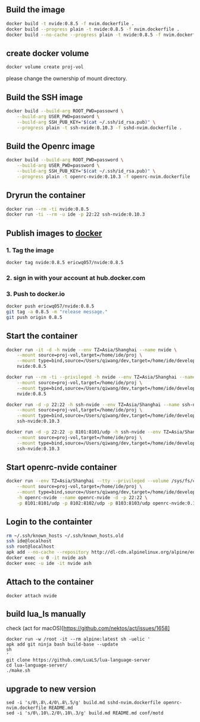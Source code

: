 ## Build the image

```sh
docker build -t nvide:0.8.5 -f nvim.dockerfile .
docker build --progress plain -t nvide:0.8.5 -f nvim.dockerfile .
docker build --no-cache --progress plain -t nvide:0.8.5 -f nvim.dockerfile .
```

## create docker volume

```sh
docker volume create proj-vol
```

please change the ownership of mount directory.

## Build the SSH image

```sh
docker build --build-arg ROOT_PWD=passowrd \
    --build-arg USER_PWD=password \
	--build-arg SSH_PUB_KEY="$(cat ~/.ssh/id_rsa.pub)" \
	--progress plain -t ssh-nvide:0.10.3 -f sshd-nvim.dockerfile .
```
## Build the Openrc image

```sh
docker build --build-arg ROOT_PWD=password \
	--build-arg USER_PWD=password \
	--build-arg SSH_PUB_KEY="$(cat ~/.ssh/id_rsa.pub)" \
	--progress plain -t openrc-nvide:0.10.3 -f openrc-nvim.dockerfile .
```
## Dryrun the container

```sh
docker run --rm -ti nvide:0.8.5
docker run -ti --rm -u ide -p 22:22 ssh-nvide:0.10.3
```

## Publish images to [docker](hub.docker.com)

### 1. Tag the image

```sh
docker tag nvide:0.8.5 ericwq057/nvide:0.8.5
```

### 2. sign in with your account at hub.docker.com

### 3. Push to docker.io

```sh
docker push ericwq057/nvide:0.8.5
git tag -a 0.8.5 -m "release message."
git push origin 0.8.5
```

## Start the container

```sh
docker run -it -d -h nvide --env TZ=Asia/Shanghai --name nvide \
    --mount source=proj-vol,target=/home/ide/proj \
    --mount type=bind,source=/Users/qiwang/dev,target=/home/ide/develop \
    nvide:0.8.5

docker run --rm -ti --privileged -h nvide --env TZ=Asia/Shanghai --name nvide \
    --mount source=proj-vol,target=/home/ide/proj \
    --mount type=bind,source=/Users/qiwang/dev,target=/home/ide/develop \
    nvide:0.8.5

docker run -d -p 22:22 -h ssh-nvide --env TZ=Asia/Shanghai --name ssh-nvide \
    --mount source=proj-vol,target=/home/ide/proj \
    --mount type=bind,source=/Users/qiwang/dev,target=/home/ide/develop \
    ssh-nvide:0.10.3

docker run -d -p 22:22 -p 8101:8101/udp -h ssh-nvide --env TZ=Asia/Shanghai --name ssh-nvide \
    --mount source=proj-vol,target=/home/ide/proj \
    --mount type=bind,source=/Users/qiwang/dev,target=/home/ide/develop \
    ssh-nvide:0.10.3
```

## Start openrc-nvide container

```sh
docker run --env TZ=Asia/Shanghai --tty --privileged --volume /sys/fs/cgroup:/sys/fs/cgroup:rw \
    --mount source=proj-vol,target=/home/ide/proj \
    --mount type=bind,source=/Users/qiwang/dev,target=/home/ide/develop \
    -h openrc-nvide --name openrc-nvide -d -p 22:22 \
    -p 8101:8101/udp -p 8102:8102/udp -p 8103:8103/udp openrc-nvide:0.10.3
```

## Login to the containter

```sh
rm ~/.ssh/known_hosts ~/.ssh/known_hosts.old
ssh ide@localhost
ssh root@localhost
apk add --no-cache --repository http://dl-cdn.alpinelinux.org/alpine/edge/main ca-certificates curl
docker exec -u 0 -it nvide ash
docker exec -u ide -it nvide ash
```

## Attach to the container

```
docker attach nvide
```

## build lua_ls manually

check (act for macOS)[https://github.com/nektos/act/issues/1658]

```
docker run -w /root -it --rm alpine:latest sh -uelic '
apk add git ninja bash build-base --update
sh
'
git clone https://github.com/LuaLS/lua-language-server
cd lua-language-server/
./make.sh
```

## upgrade to new version
```shell
sed -i 's/0\.8\.4/0\.8\.5/g' build.md sshd-nvim.dockerfile openrc-nvim.dockerfile README.md
sed -i 's/0\.10\.2/0\.10\.3/g' build.md README.md conf/motd
```
